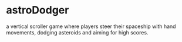 # astroDodger
a vertical scroller game where players steer their spaceship with hand movements, dodging asteroids and aiming for high scores.
